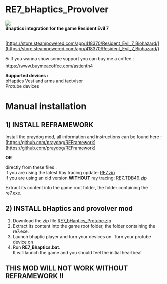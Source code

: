 # RE7_bHaptics_Provolver
<img src="https://cdn.akamai.steamstatic.com/steam/apps/418370/header.jpg" />
</br>
<b>Bhaptics integration for the game Resident Evil 7</b>

</br>[https://store.steampowered.com/app/418370/Resident_Evil_7_Biohazard/](https://store.steampowered.com/app/418370/Resident_Evil_7_Biohazard/)

☕ If you wanna show some support you can buy me a coffee : https://www.buymeacoffee.com/astienth4

<b>Supported devices :</b></br>
bHaptics Vest and arms and tactvisor</br>
Protube devices</br>

# <b>Manual installation</b></br>

## 1) INSTALL REFRAMEWORK

Install the praydog mod, all information and instructions can be found here : [https://github.com/praydog/REFramework](https://github.com/praydog/REFramework) </br>

**OR**

directly from these files : </br>
if you are using the latest Ray tracing update: [RE7.zip](https://github.com/praydog/REFramework-nightly/releases/download/latest/RE7.zip)</br>
if you are using an old version **WITHOUT** ray tracing: [RE7_TDB49.zip](https://github.com/praydog/REFramework-nightly/releases/download/latest/RE7_TDB49.zip)</br>

Extract its content into the game root folder, the folder containing the re7.exe.

## 2) INSTALL bHaptics and provolver mod

1) Download the zip file [RE7_bHaptics_Protube.zip](https://github.com/Astienth/RE7_bHaptics_Provolver-/releases/download/1.0/RE7_bHaptics_Protube.zip)</br>
2) Extract its content into the game root folder, the folder containing the re7.exe.</br>
3) Launch bhaptic player and turn your devices on. Turn your protube device on</br>
4) Run **RE7_Bhaptics.bat**.</br>It will launch the game and you should feel the initial heartbeat

## THIS MOD WILL NOT WORK WITHOUT REFRAMEWORK !!

